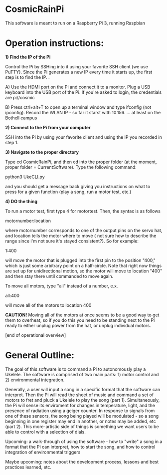 # CosmicRainPi
This software is meant to run on a Raspberry Pi 3, running Raspbian

# Operation instructions:
**1) Find the IP of the Pi**

Control the Pi by SSHing into it using your favorite SSH client (we use PuTTY). Since the Pi generates a new IP every time it starts up, the first step is to find the IP. .

A) Use the HDMI port on the Pi and connect it to a monitor. Plug a USB keyboard into the USB port of the Pi. If you're asked to login, the credentials are pi//cosmic

B) Press ctrl+alt+T to open up a terminal window and type ifconfig (not ipconfig). Record the WLAN IP - so far it starst with 10.156. ... at least on the Bothell campus

**2) Connect to the Pi from your computer**

SSH into the Pi by using your favorite client and using the IP you recorded in step 1. 

**3) Navigate to the proper directory**

Type cd CosmicRainPi, and then cd into the proper folder (at the moment, proper folder = CurrentSoftware). Type the following command:

python3 UkeCLI.py

and you should get a message back giving you instructions on what to press for a given function (play a song, run a motor test, etc.)

**4) DO the thing**

To run a motor test, first type 4 for motortest. Then, the syntax is as follows

motornumber:location

where motornumber corresponds to one of the output pins on the servo hat, and location tells the motor where to move { not sure how to describe the range since I'm not sure it's stayed consistent?}. So for example:

1:400

will move the motor that is plugged into the first pin to the position "400," which is just some arbitrary point on a half-circle. Note that right now things are set up for unidirectional motion, so the motor will move to location "400" and then stay there until commanded to move again. 

To move all motors, type "all" instead of a number, e.x.  

all:400

will move all of the motors to location 400

**CAUTION!** Moving all of the motors at once seems to be a good way to get them to overheat, so if you do this you need to be standing next to the Pi ready to either unplug power from the hat, or unplug individual motors.

[end of operational overview]

# General Outline:

The goal of this software is to command a Pi to autonomously play a Ukelele. The software is comprised of two main parts: 1) motor control and 2) environmental integration. 

Generally, a user will input a song in a specific format that the software can interpret. Then the Pi will read the sheet of music and command a set of motors to fret and pluck a Ukelele to play the song (part 1). Simultaneously, the Pi will sense its enviroment for changes in temperature, light, and the presence of radiation using a geiger counter. In response to signals from one of these sensors, the song being played will be modulated - so a song beginning in one register may end in another, or notes may be added, etc (part 2). This more-artistic side of things is something we want users to be able to control with a selection of dials.

Upcoming: a walk-through of using the software - how to "write" a song in a format that the Pi can interpret, how to start the song, and how to control integration of environmental triggers

Maybe upcoming: notes about the development process, lessons and best practices learned, etc.
